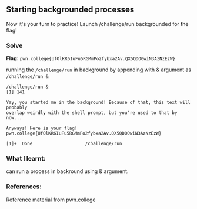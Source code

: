 ## Starting backgrounded processes
Now it's your turn to practice! Launch /challenge/run backgrounded for the flag!

### Solve
**Flag:** `pwn.college{UfOlKR6IuFu5RGMmPo2fybxa2Av.QX5QDO0wiN3AzNzEzW}`

running the `/challenge/run` in background by appending with & argument as `/challenge/run &`.

```
/challenge/run &
[1] 141

Yay, you started me in the background! Because of that, this text will probably
overlap weirdly with the shell prompt, but you're used to that by now...

Anyways! Here is your flag!
pwn.college{UfOlKR6IuFu5RGMmPo2fybxa2Av.QX5QDO0wiN3AzNzEzW}

[1]+  Done                    /challenge/run
```

### What I learnt:
can run a process in backround using & argument.

### References:
Reference material from pwn.college
